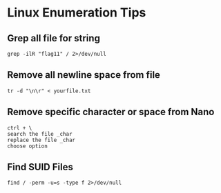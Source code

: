 # Linux Enumeration Tips

## Grep all file for string
```
grep -ilR "flag11" / 2>/dev/null
```

## Remove all newline space from file 
```
tr -d "\n\r" < yourfile.txt
```

## Remove specific character or space from Nano
```
ctrl + \
search the file _char
replace the file _char
choose option
```

## Find SUID Files
```
find / -perm -u=s -type f 2>/dev/null
```

